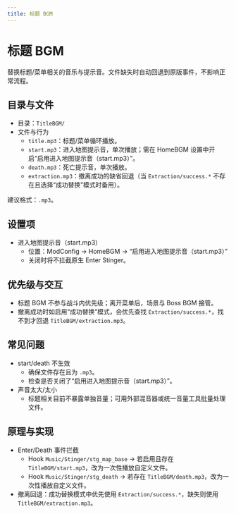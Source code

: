 ```yaml
---
title: 标题 BGM
---
```


# 标题 BGM

替换标题/菜单相关的音乐与提示音。文件缺失时自动回退到原版事件，不影响正常流程。

## 目录与文件

- 目录：`TitleBGM/`
- 文件与行为
  - `title.mp3`：标题/菜单循环播放。
  - `start.mp3`：进入地图提示音，单次播放；需在 HomeBGM 设置中开启“启用进入地图提示音（start.mp3）”。
  - `death.mp3`：死亡提示音，单次播放。
  - `extraction.mp3`：撤离成功的缺省回退（当 `Extraction/success.*` 不存在且选择“成功替换”模式时备用）。

建议格式：`.mp3`。

## 设置项

- 进入地图提示音（start.mp3）
  - 位置：ModConfig → HomeBGM → “启用进入地图提示音（start.mp3）”
  - 关闭时将不拦截原生 Enter Stinger。

## 优先级与交互

- 标题 BGM 不参与战斗内优先级；离开菜单后，场景与 Boss BGM 接管。
- 撤离成功时如启用“成功替换”模式，会优先查找 `Extraction/success.*`，找不到才回退 `TitleBGM/extraction.mp3`。

## 常见问题

- start/death 不生效
  - 确保文件存在且为 `.mp3`。
  - 检查是否关闭了“启用进入地图提示音（start.mp3）”。
- 声音太大/太小
  - 标题相关目前不暴露单独音量；可用外部混音器或统一音量工具批量处理文件。

## 原理与实现

- Enter/Death 事件拦截
  - Hook `Music/Stinger/stg_map_base` → 若启用且存在 `TitleBGM/start.mp3`，改为一次性播放自定义文件。
  - Hook `Music/Stinger/stg_death` → 若存在 `TitleBGM/death.mp3`，改为一次性播放自定义文件。
- 撤离回退：成功替换模式中优先使用 `Extraction/success.*`，缺失则使用 `TitleBGM/extraction.mp3`。


